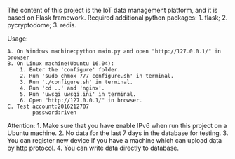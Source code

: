 The content of this project is the IoT data management platform, and it is based on Flask framework.
Required additional python packages:
    1. flask;
    2. pycryptodome;
    3. redis.

Usage:

    A. On Windows machine:python main.py and open "http://127.0.0.1/" in browser
    B. On Linux machine(Ubuntu 16.04):
        1. Enter the 'configure' folder.
        2. Run 'sudo chmox 777 configure.sh' in terminal.
        3. Run './configure.sh' in terminal.
        4. Run 'cd ..' and 'nginx'.
        5. Run 'uwsgi uwsgi.ini' in terminal.
        6. Open "http://127.0.0.1/" in browser.
    C. Test account:2016212707
            password:riven

Attention:
    1. Make sure that you have enable IPv6 when run this project on a Ubuntu machine.
    2. No data for the last 7 days in the database for testing. 
    3. You can register new device if you have a machine which can upload data by http protocol.
    4. You can write data directly to database.
